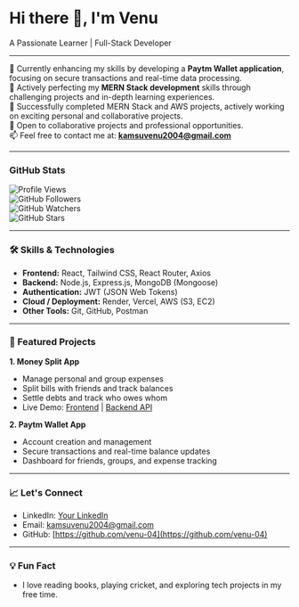 # Hi there 👋, I'm Venu
A Passionate Learner | Full-Stack Developer

---

🔭 Currently enhancing my skills by developing a **Paytm Wallet application**, focusing on secure transactions and real-time data processing.  
🌱 Actively perfecting my **MERN Stack development** skills through challenging projects and in-depth learning experiences.  
💬 Successfully completed MERN Stack and AWS projects, actively working on exciting personal and collaborative projects.  
👯 Open to collaborative projects and professional opportunities.  
📫 Feel free to contact me at: **kamsuvenu2004@gmail.com**

---

### GitHub Stats
![Profile Views](https://komarev.com/ghpvc/?username=venu-04&color=blue)  
![GitHub Followers](https://img.shields.io/github/followers/venu-04?label=Followers&style=social)  
![GitHub Watchers](https://img.shields.io/github/watchers/venu-04?style=social)  
![GitHub Stars](https://img.shields.io/github/stars/venu-04?style=social)

---

### 🛠 Skills & Technologies
- **Frontend:** React, Tailwind CSS, React Router, Axios  
- **Backend:** Node.js, Express.js, MongoDB (Mongoose)  
- **Authentication:** JWT (JSON Web Tokens)  
- **Cloud / Deployment:** Render, Vercel, AWS (S3, EC2)  
- **Other Tools:** Git, GitHub, Postman

---

### 🌟 Featured Projects

**1. Money Split App**  
- Manage personal and group expenses  
- Split bills with friends and track balances  
- Settle debts and track who owes whom  
- Live Demo: [Frontend](https://money-split-five.vercel.app) | [Backend API](https://money-split.onrender.com)

**2. Paytm Wallet App**  
- Account creation and management  
- Secure transactions and real-time balance updates  
- Dashboard for friends, groups, and expense tracking

---

### 📈 Let's Connect
- LinkedIn: [Your LinkedIn](https://www.linkedin.com/in/venu-04)  
- Email: kamsuvenu2004@gmail.com  
- GitHub: [https://github.com/venu-04](https://github.com/venu-04)

---

### 💡 Fun Fact
- I love reading books, playing cricket, and exploring tech projects in my free time.
